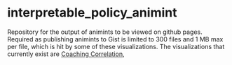 # interpretable_policy_animint
Repository for the output of animints to be viewed on github pages. Required as publishing animints to Gist is limited to 300 files and 1 MB max per file, which is hit by some of these visualizations.
The visualizations that currently exist are [Coaching Correlation](./coaching/),
